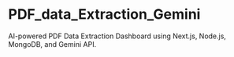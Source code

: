 # PDF_data_Extraction_Gemini
AI-powered PDF Data Extraction Dashboard using Next.js, Node.js, MongoDB, and Gemini API.
